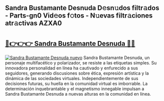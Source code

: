## Sandra Bustamante Desnuda D𝚎sn𝚞dos filtr𝚊dos - Parts-gn0 Vid𝚎os f𝚘tos - N𝚞evas filtr𝚊ciones atr𝚊ctivas AZXA0

# <h2><a href="http://mb49x6.tromn.icu/?c=Sandra+Bustamante+Desnuda">🔗👉👉👉 Sandra Bustamante Desnuda 🔗🔗</a></h2>

[![Sandra Bustamante Desnuda nuevo](https://i.imgur.com/pEAQMta.gif)](http://mb49x6.tromn.icu/?c=Sandra+Bustamante+Desnuda)
Sandra Bustamante Desnuda, un personaje multifacético y polarizador, se resiste a las etiquetas simples. Su innovadora personalidad en línea ha cautivado y enfurecido a sus seguidores, generando discusiones sobre ética, expresión artística y la dinámica de las sociedades virtuales. Independientemente de sus decisiones futuras, su huella en la comunidad virtual es imborrable. La determinación inquebrantable y el magnetismo innegable impulsan a Sandra Bustamante Desnuda a nuevas alturas en la comunidad en línea.

